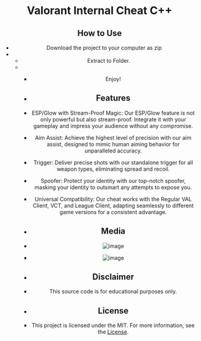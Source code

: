 <div align="center">

# Valorant Internal Cheat C++

## How to Use

- Download the project to your computer as zip
- - Extract to Folder.
  - - Enjoy!
   
    - ## Features
   
    - ESP/Glow with Stream-Proof Magic: Our ESP/Glow feature is not only powerful but also stream-proof. Integrate it with your gameplay and impress your audience without any compromise.
   
    - Aim Assist: Achieve the highest level of precision with our aim assist, designed to mimic human aiming behavior for unparalleled accuracy.
   
    - Trigger: Deliver precise shots with our standalone trigger for all weapon types, eliminating spread and recoil.
   
    - Spoofer: Protect your identity with our top-notch spoofer, masking your identity to outsmart any attempts to expose you.
   
    - Universal Compatibility: Our cheat works with the Regular VAL Client, VCT, and League Client, adapting seamlessly to different game versions for a consistent advantage.
   
    - ## Media
   
    - ![image](https://user-images.githubusercontent.com/105713914/169301768-41c1985a-2f5c-420f-88ff-ab476d2492fc.png)
   
    - ![image](https://user-images.githubusercontent.com/105713914/169301941-0e7e4b2e-8c90-4b8a-ac14-c39b47d49fac.png)
   
    - ## Disclaimer
   
    - This source code is for educational purposes only.
   
    - ## License
   
    - This project is licensed under the MIT. For more information, see the [License](LICENSE).
